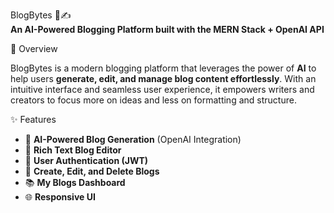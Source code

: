  BlogBytes 🧠✍️  
**An AI-Powered Blogging Platform built with the MERN Stack + OpenAI API**

 🚀 Overview

BlogBytes is a modern blogging platform that leverages the power of **AI** to help users **generate, edit, and manage blog content effortlessly**. With an intuitive interface and seamless user experience, it empowers writers and creators to focus more on ideas and less on formatting and structure.




 ✨ Features

- 🧠 **AI-Powered Blog Generation** (OpenAI Integration)
- 📝 **Rich Text Blog Editor**
- 🔐 **User Authentication (JWT)**
- 📄 **Create, Edit, and Delete Blogs**
- 📚 **My Blogs Dashboard**
- 🌐 **Responsive UI**

